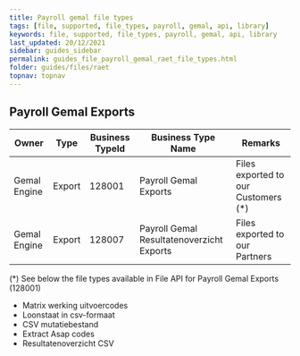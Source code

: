 ```yaml
---
title: Payroll gemal file types
tags: [file, supported, file_types, payroll, gemal, api, library]
keywords: file, supported, file_types, payroll, gemal, api, library
last_updated: 20/12/2021
sidebar: guides_sidebar
permalink: guides_file_payroll_gemal_raet_file_types.html
folder: guides/files/raet
topnav: topnav
---
```


## Payroll Gemal Exports

| Owner        | Type   | Business TypeId | Business Type Name                        | Remarks                             |
| ------------ | ------ | --------------- | ----------------------------------------- | ----------------------------------- |
| Gemal Engine | Export | 128001          | Payroll Gemal Exports                     | Files exported to our Customers (*) |
| Gemal Engine | Export | 128007          | Payroll Gemal Resultatenoverzicht Exports | Files exported to our Partners      |


(*) See below the file types available in File API for Payroll Gemal Exports (128001)
- Matrix werking uitvoercodes
- Loonstaat in csv-formaat
- CSV mutatiebestand
- Extract Asap codes
- Resultatenoverzicht CSV
